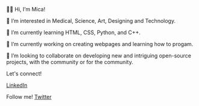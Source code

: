 👋🏻 Hi, I’m Mica!

👀 I’m interested in Medical, Science, Art, Designing and Technology. 

🌱 I’m currently learning HTML, CSS, Python, and C++.

🔭 I’m currently working on creating webpages and learning how to progam.

💞️ I’m looking to collaborate on developing new and intriguing open-source projects, with the community or for the community.


<!---
micazowski/micazowski is a ✨ special ✨ repository because its `README.md` (this file) appears on your GitHub profile.
You can click the Preview link to take a look at your changes.
--->

Let's connect! <div class="badge-base LI-profile-badge" data-locale="en_US" data-size="medium" data-theme="light" data-type="VERTICAL" data-vanity="micalav" data-version="v1"><a class="badge-base__link LI-simple-link" href="https://ph.linkedin.com/in/micalav?trk=profile-badge">LinkedIn</a></div>
              
Follow me! <a class="twitter-timeline" href="https://twitter.com/micazowski?ref_src=twsrc%5Etfw">Twitter</a>

